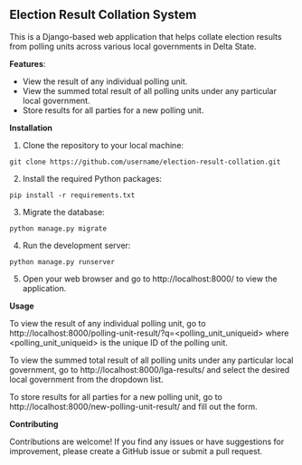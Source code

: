 ## Election Result Collation System

This is a Django-based web application that helps collate election results from polling units across various local governments in Delta State.


**Features**:

- View the result of any individual polling unit.
- View the summed total result of all polling units under any particular local government.
- Store results for all parties for a new polling unit.


**Installation**

1. Clone the repository to your local machine:
```
git clone https://github.com/username/election-result-collation.git
```

2. Install the required Python packages:
```
pip install -r requirements.txt
```

3. Migrate the database:
```
python manage.py migrate
```

4. Run the development server:
```
python manage.py runserver
```

5. Open your web browser and go to http://localhost:8000/ to view the application.


**Usage**

To view the result of any individual polling unit, go to http://localhost:8000/polling-unit-result/?q=<polling_unit_uniqueid> where <polling_unit_uniqueid> is the unique ID of the polling unit.

To view the summed total result of all polling units under any particular local government, go to http://localhost:8000/lga-results/ and select the desired local government from the dropdown list.

To store results for all parties for a new polling unit, go to http://localhost:8000/new-polling-unit-result/ and fill out the form.


**Contributing**

Contributions are welcome! If you find any issues or have suggestions for improvement, please create a GitHub issue or submit a pull request.